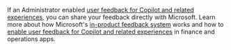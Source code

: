 If an Administrator enabled [user feedback for Copilot and related experiences](dynamics365/fin-ops-core/dev-itpro/copilot/enable-copilot-feedback), you can share your feedback directly with Microsoft. Learn more about how Microsoft's [in-product feedback system](/microsoft-365/admin/misc/feedback-user-control) works and how to [enable user feedback for Copilot and related experiences](dynamics365/fin-ops-core/dev-itpro/copilot/enable-copilot-feedback) in finance and operations apps.
